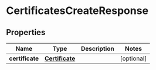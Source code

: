 

# CertificatesCreateResponse


## Properties

| Name | Type | Description | Notes |
|------------ | ------------- | ------------- | -------------|
|**certificate** | [**Certificate**](Certificate.md) |  |  [optional] |



